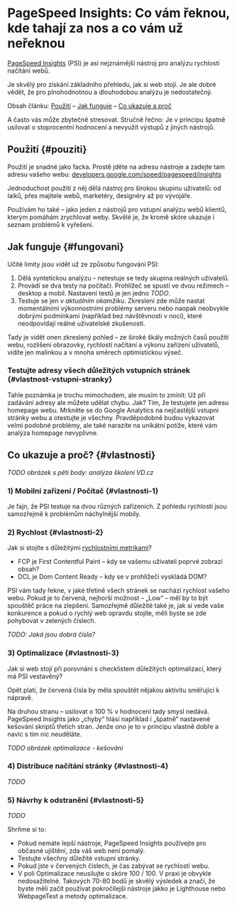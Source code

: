 # PageSpeed Insights: Co vám řeknou, kde tahají za nos a co vám už neřeknou

[PageSpeed Insights](https://developers.google.com/speed/pagespeed/insights/?hl=cs) (PSI) je asi nejznámější nástroj pro analýzu rychlosti načítání webů. 

Je skvělý pro získání základního přehledu, jak si web stojí. Je ale dobré vědět, že pro plnohodnotnou a dlouhodobou analýzu je nedostatečný.

Obsah článku: [Použití](#pouziti) – [Jak funguje](#fungovani) – [Co ukazuje a proč](#vlastnosti)

<!-- AdSnippet -->

A často vás může zbytečně stresovat. Stručně řečno: Je v principu špatně usilovat o stoprocentní hodnocení a nevyužít výstupů z jiných nástrojů.

## Použití {#pouziti}

Použití je snadné jako facka. Prostě jděte na adresu nástroje a zadejte tam adresu vašeho webu: [developers.google.com/speed/pagespeed/insights](https://developers.google.com/speed/pagespeed/insights/?hl=cs)

Jednoduchost použití z něj dělá nástroj pro širokou skupinu uživatelů: od laiků, přes majitele webů, marketéry, designéry až po vývojáře.

Používám ho také – jako jeden z nástrojů pro vstupní analýzu webů klientů, kterým pomáhám zrychlovat weby. Skvělé je, že kromě skóre ukazuje i seznam problémů k vyřešení. 

## Jak funguje {#fungovani}

Učité limity jsou vidět už ze způsobu fungování PSI:

1. Dělá syntetickou analýzu – netestuje se tedy skupina reálných uživatelů. 
2. Provádí se dva testy na počítači. Prohlížeč se spustí ve dvou režimech – desktop a mobil. Nastavení testů je jen jedno *TODO*. 
3. Testuje se jen *v aktuálním okamžiku*. Zkreslení zde může nastat momentálními  výkonnostními problémy serveru nebo naopak neobvykle dobrými podmínkami (například bez návštěvnosti v noci), které neodpovídají reálné uživatelské zkušenosti.

Tady je vidět onen zkreslený pohled – ze široké škály možných časů použití webu, rozlišení obrazovky, rychlostí načítání a výkonu zařízení uživatelů, vidíte jen malinkou a v mnoha směrech optimistickou výseč.

### Testujte adresy všech důležitých vstupních stránek {#vlastnost-vstupni-stranky}

Tahle poznámka je trochu mimochodem, ale musím to zmínit: Už při zadávání adresy ale můžete udělat chybu. Jak? Tím, že testujete jen adresu homepage webu. Mrkněte se do Google Analytics na nejčastější vstupní stránky webu a otestujte je všechny. Pravděpodobně budou vykazovat velmi podobné problémy, ale také narazíte na unikátní potíže, které vám analýza homepage nevyplivne.

## Co ukazuje a proč? {#vlastnosti}

*TODO obrázek s pěti body: analýza školení VD.cz*

### 1) Mobilní zařízení / Počítač {#vlastnosti-1}

Je fajn, že PSI testuje na dvou různých zařízeních. Z pohledu rychlosti jsou samozřejmě k problémům náchylnější mobily.

### 2) Rychlost {#vlastnosti-2}

Jak si stojíte s důležitými [rychlostními metrikami](metriky-rychlosti.md)?

- FCP je First Contentful Paint – kdy se vašemu uživateli poprvé zobrazí obsah?
- DCL je Dom Content Ready – kdy se v prohlížeči vyskládá DOM?

PSI vám tady řekne, v jaké třetině všech stránek se nachází rychlost vašeho webu. Pokud je to červená, nejhorší možnost – „Low“ – měl by to být spouštěč práce na zlepšení. Samozřejmě důležité také je, jak si vede vaše konkurence a pokud o rychlý web opravdu stojíte, měli byste se zde pohybovat v zelených číslech.

*TODO: Jaká jsou dobrá čísla?*

### 3) Optimalizace {#vlastnosti-3}

Jak si web stojí při porovnání s checklistem důležitých optimalizací, který má PSI vestavěný?

Opět platí, že červená čísla by měla spouštět nějakou aktivitu směřující k nápravě. 

Na druhou stranu – usilovat o 100 % v hodnocení tady smysl nedává. PageSpeed Insights jako „chyby“ hlásí například i „špatně“ nastavené kešování skriptů třetích stran. Jenže ono je to v principu vlastně dobře a navíc s tím nic neuděláte.


*TODO obrázek optimalizace - kešování*

### 4) Distribuce načítání stránky {#vlastnosti-4}

*TODO*

### 5) Návrhy k odstranění {#vlastnosti-5}

*TODO*


Shrňme si to:

- Pokud nemáte lepší nástroje, PageSpeed Insights používejte pro občasné ujištění, zda váš web není pomalý.
- Testujte všechny důležité vstupní stránky.
- Pokud jste v červených číslech, je čas zabývat se rychlostí webu.
- V poli Optimalizace neusilujte o skóre 100 / 100. V praxi je obvykle nedosažitelné. Takových 70-80 bodů je skvělý výsledek a značí, že byste měli začít používat pokročilejší nástroje jakko je Lighthouse nebo WebpageTest a metody optimalizace.

<!-- AdSnippet -->
